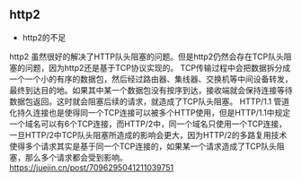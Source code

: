 ## http2

- http2的不足

http2 虽然很好的解决了HTTP队头阻塞的问题。但是http2仍然会存在TCP队头阻塞的问题，因为http2还是基于TCP协议实现的。
TCP传输过程中会把数据拆分成一个一个小的有序的数据包，然后经过路由器、集线器、交换机等中间设备转发，最终到达目的地。如果其中某一个数据包没有按序到达，接收端就会保持连接等待数据包返回。这时就会阻塞后续的请求，就造成了TCP队头阻塞。
HTTP/1.1 管道化持久连接也是使得同一个TCP连接可以被多个HTTP使用，但是HTTP/1.1中规定一个域名可以有6个TCP连接，而HTTP/2中，同一个域名只使用一个TCP连接，一旦HTTP/2中TCP队头阻塞所造成的影响会更大，因为HTTP/2的多路复用技术使得多个请求其实是基于同一个TCP连接的，如果某一个请求造成了TCP队头阻塞，那么多个请求都会受到影响。
https://juejin.cn/post/7096295041211039751